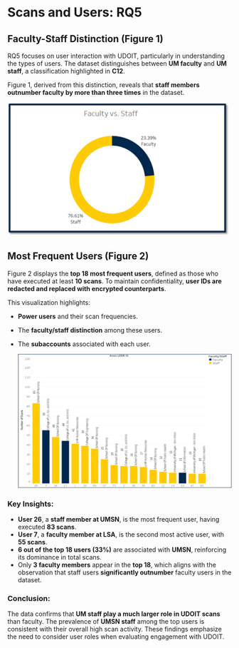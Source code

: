 # Scans and Users: RQ5

## Faculty-Staff Distinction (Figure 1)

RQ5 focuses on user interaction with UDOIT, particularly in understanding the types of users. The dataset distinguishes between **UM faculty** and **UM staff**, a classification highlighted in **C12**.  

Figure 1, derived from this distinction, reveals that **staff members outnumber faculty by more than three times** in the dataset.

  <img src="https://github.com/HassanBerro05/Accessibility-Tool-Analysis/blob/main/Viz/Figure%2030.png" alt="Dbeaver" width="500" height="300">

## Most Frequent Users (Figure 2)

Figure 2 displays the **top 18 most frequent users**, defined as those who have executed at least **10 scans**. To maintain confidentiality, **user IDs are redacted and replaced with encrypted counterparts**.  

This visualization highlights:
- **Power users** and their scan frequencies.
- The **faculty/staff distinction** among these users.
- The **subaccounts** associated with each user.

    <img src="https://github.com/HassanBerro05/Accessibility-Tool-Analysis/blob/main/Viz/Figure%2031.png" alt="Dbeaver" width="600" height="300">

### Key Insights:

- **User 26**, a **staff member at UMSN**, is the most frequent user, having executed **83 scans**.
- **User 7**, a **faculty member at LSA**, is the second most active user, with **55 scans**.
- **6 out of the top 18 users (33%)** are associated with **UMSN**, reinforcing its dominance in total scans.
- Only **3 faculty members** appear in the **top 18**, which aligns with the observation that staff users **significantly outnumber** faculty users in the dataset.

### Conclusion:

The data confirms that **UM staff play a much larger role in UDOIT scans** than faculty. The prevalence of **UMSN staff** among the top users is consistent with their overall high scan activity. These findings emphasize the need to consider user roles when evaluating engagement with UDOIT.
